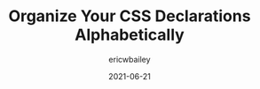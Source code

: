 ---
author: ericwbailey
date: 2021-06-21
layout: post.njk
tags:
  - article
  - css
  - maintainability
target_url: https://ericwbailey.design/writing/organize-your-css-declarations-alphabetically/
title: Organize Your CSS Declarations Alphabetically
---